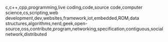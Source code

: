c,c++,cpp,programming,live coding,code,source code,computer science,cs,scripting,web development,dev,websites,framework,iot,embedded,ROM,data structures,algorithms,nerd,geek,open-source,oss,contribute,program,networking,specification,contiguous,social network,distributed